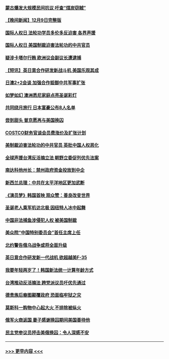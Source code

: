 #### [蒙古爆发大规模民间抗议 吁查“煤炭窃贼”](../pages/prog202/a103595007.md?t=12101650) 
#### [【晚间新闻】12月9日完整版](../pages/prog202/a103594893.md?t=12101650) 
#### [国际人权日 法轮功学员多伦多反迫害 各界声援](../pages/prog202/a103594925.md?t=12101650) 
#### [国际人权日 美国制裁迫害法轮功的中共官员](../pages/prog202/a103594856.md?t=12101650) 
#### [疑涉卡塔尔行贿 欧洲议会副议长遭逮捕](../pages/prog202/a103594865.md?t=12101650) 
#### [【短讯】英日意合作研发新战斗机 美国乐观其成](../pages/prog202/a103594787.md?t=12101650) 
#### [日澳2+2会谈 加强合作抵御中共军事扩张](../pages/prog202/a103594789.md?t=12101650) 
#### [如梦如幻 澳洲悉尼家庭点亮圣诞彩灯](../pages/prog202/a103594804.md?t=12101650) 
#### [共同绕月旅行 日本富豪公布8人名单](../pages/prog202/a103594769.md?t=12101650) 
#### [尝到甜头 普京愿再与美国换囚](../pages/prog202/a103594703.md?t=12101650) 
#### [COSTCO财务官谈会员费涨价及扩张计划](../pages/prog202/a103594644.md?t=12101650) 
#### [美制裁迫害法轮功的中共官员 英批中国人权恶化](../pages/prog202/a103594590.md?t=12101650) 
#### [全球声援台湾反活摘立法 朝野立委促列优先法案](../pages/prog202/a103594539.md?t=12101650) 
#### [南达科他州长：禁州政府资金投放到中企](../pages/prog202/a103594476.md?t=12101650) 
#### [新西兰总理：中共在太平洋地区更加武断](../pages/prog202/a103594543.md?t=12101650) 
#### [《演员梦》韩国首映 观众赞：善良改变世界](../pages/prog202/a103594550.md?t=12101650) 
#### [圣诞老人乘军机访北极 因纽特人冰中起舞](../pages/prog202/a103594509.md?t=12101650) 
#### [中国非法捕鱼涉侵犯人权 被美国制裁](../pages/prog202/a103594414.md?t=12101650) 
#### [美众院“中国特别委员会”首任主席上任](../pages/prog202/a103594380.md?t=12101650) 
#### [北约警告俄乌战争或将全面升级](../pages/prog202/a103594385.md?t=12101650) 
#### [英日意合作研发新一代战机 欲超越美F-35](../pages/prog202/a103594346.md?t=12101650) 
#### [我要年轻两岁了！韩国新法统一计算年龄方式](../pages/prog202/a103594309.md?t=12101650) 
#### [台湾推动反活摘法 跨党派议员吁优先通过](../pages/prog202/a103594310.md?t=12101650) 
#### [德贵族后裔图颠覆政府 恐面临牢狱之灾](../pages/prog202/a103594297.md?t=12101650) 
#### [莫斯科一购物中心起大火 不排除被纵火](../pages/prog202/a103594188.md?t=12101650) 
#### [俄军火商返国 妻子感谢换囚期间美国善待他](../pages/prog202/a103594185.md?t=12101650) 
#### [民主党参议员抨击美俄换囚：令人深感不安](../pages/prog202/a103594207.md?t=12101650) 

----
#### [ >>> 更早内容 <<< ](../indexes/prog202-earlier.md)
